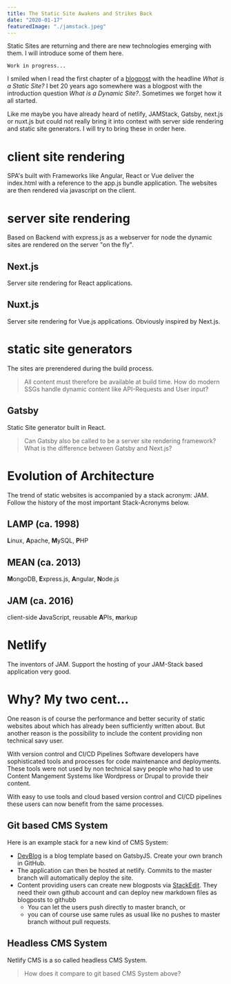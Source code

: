 ```yaml
---
title: The Static Site Awakens and Strikes Back
date: "2020-01-17"
featuredImage: "./jamstack.jpeg"
---
```


Static Sites are returning and there are new technologies emerging with them. I will introduce some of them here.

<!-- end -->

`Work in progress...`

I smiled when I read the first chapter of a [blogpost](https://www.sitepoint.com/7-reasons-use-static-site-generator/) with the headline _What is a Static Site?_ I bet 20 years ago somewhere was a blogpost with the introduction question _What is a Dynamic Site?_. Sometimes we forget how it all started.

Like me maybe you have already heard of netlify, JAMStack, Gatsby, next.js or nuxt.js but could not really bring it into context with server side rendering and static site generators. I will try to bring these in order here.

# client site rendering

SPA's built with Frameworks like Angular, React or Vue deliver the index.html with a reference to the app.js bundle application. The websites are then rendered via javascript on the client.

# server site rendering

Based on Backend with express.js as a webserver for node the dynamic sites are rendered on the server "on the fly".

## Next.js

Server site rendering for React applications.

## Nuxt.js

Server site rendering for Vue.js applications. Obviously inspired by Next.js.

# static site generators

The sites are prerendered during the build process.

> All content must therefore be available at build time. How do modern SSGs handle dynamic content like API-Requests and User input?

## Gatsby

Static Site generator built in React.

> Can Gatsby also be called to be a server site rendering framework? What is the difference between Gatsby and Next.js?

# Evolution of Architecture

The trend of static websites is accompanied by a stack acronym: JAM. Follow the history of the most important Stack-Acronyms below.

## LAMP (ca. 1998)

**L**inux, **A**pache, **M**ySQL, **P**HP

## MEAN (ca. 2013)

**M**ongoDB, **E**xpress.js, **A**ngular, **N**ode.js

## JAM (ca. 2016)

client-side **J**avaScript, reusable **A**PIs, **m**arkup

# Netlify

The inventors of JAM. Support the hosting of your JAM-Stack based application very good.

# Why? My two cent...

One reason is of course the performance and better security of static websites about which has already been sufficiently written about. But another reason is the possibility to include the content providing non technical savy user.

With version control and CI/CD Pipelines Software developers have sophisticated tools and processes for code maintenance and deployments. These tools were not used by non technical savy people who had to use Content Mangement Systems like Wordpress or Drupal to provide their content.

With easy to use tools and cloud based version control and CI/CD pipelines these users can now benefit from the same processes.

## Git based CMS System

Here is an example stack for a new kind of CMS System:

-   [DevBlog](https://ryanfitzgerald.github.io/devblog/) is a blog template based on GatsbyJS. Create your own branch in GitHub.
-   The application can then be hosted at netlify. Commits to the master branch will automatically deploy the site.
-   Content providing users can create new blogposts via [StackEdit](https://stackedit.io/). They need their own github account and can deploy new markdown files as blogposts to githubb
    -   You can let the users push directly to master branch, or
    -   you can of course use same rules as usual like no pushes to master branch without pull requests.

## Headless CMS System

Netlify CMS is a so called headless CMS System.

> How does it compare to git based CMS System above?
